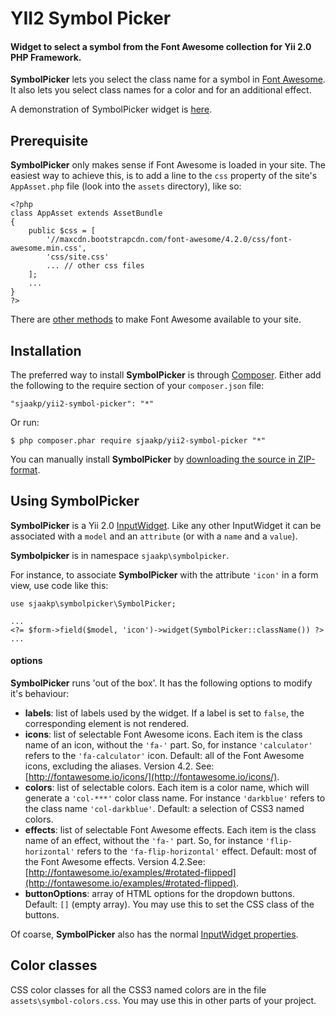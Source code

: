 YII2 Symbol Picker
==================

#### Widget to select a symbol from the Font Awesome collection for Yii 2.0 PHP Framework. ####

**SymbolPicker** lets you select the class name for a symbol in [Font Awesome](http://fontawesome.io/). It also lets you select class names for a color and for an additional effect.

A demonstration of SymbolPicker widget is [here](http://www.sjaakpriester.nl/software/symbolpicker).

## Prerequisite ##

**SymbolPicker** only makes sense if Font Awesome is loaded in your site. The easiest way to achieve this, is to add a line to the `css` property of the site's `AppAsset.php` file (look into the `assets` directory), like so:

    <?php
	class AppAsset extends AssetBundle
	{
	    public $css = [
        	'//maxcdn.bootstrapcdn.com/font-awesome/4.2.0/css/font-awesome.min.css',
        	'css/site.css'
			...	// other css files
    	];
		...	
	}
	?>

There are [other methods](http://fontawesome.io/get-started/) to make Font Awesome available to your site. 

## Installation ##

The preferred way to install **SymbolPicker** is through [Composer](https://getcomposer.org/). Either add the following to the require section of your `composer.json` file:

`"sjaakp/yii2-symbol-picker": "*"` 

Or run:

`$ php composer.phar require sjaakp/yii2-symbol-picker "*"` 

You can manually install **SymbolPicker** by [downloading the source in ZIP-format](https://github.com/sjaakp/yii2-symbol-picker/archive/master.zip).

## Using SymbolPicker ##

**SymbolPicker** is a Yii 2.0 [InputWidget](http://www.yiiframework.com/doc-2.0/yii-widgets-inputwidget.html). Like any other InputWidget it can be associated with a `model` and an `attribute` (or with a `name` and a `value`).

**Symbolpicker** is in namespace `sjaakp\symbolpicker`.

For instance, to associate **SymbolPicker** with the attribute `'icon'` in a form view, use code like this:

    use sjaakp\symbolpicker\SymbolPicker;
        
	...
	<?= $form->field($model, 'icon')->widget(SymbolPicker::className()) ?>
	...

#### options ####

**SymbolPicker** runs 'out of the box'. It has the following options to modify it's behaviour:

- **labels**: list of labels used by the widget. If a label is set to `false`, the corresponding element is not rendered.
- **icons**: list of selectable Font Awesome icons. Each item is the class name of an icon, without the `'fa-'` part. So, for instance `'calculator'` refers to the `'fa-calculator'` icon. Default: all of the Font Awesome icons, excluding the aliases. Version 4.2. See: [http://fontawesome.io/icons/](http://fontawesome.io/icons/).
- **colors**: list of selectable colors. Each item is a color name, which will generate a `'col-***'` color class name. For instance `'darkblue'` refers to the class name `'col-darkblue'`. Default: a selection of CSS3 named colors.
- **effects**: list of selectable Font Awesome effects. Each item is the class name of an effect, without the `'fa-'` part. So, for instance `'flip-horizontal'` refers to the `'fa-flip-horizontal'` effect. Default: most of the Font Awesome effects. Version 4.2.See: [http://fontawesome.io/examples/#rotated-flipped](http://fontawesome.io/examples/#rotated-flipped).
- **buttonOptions**: array of HTML options for the dropdown buttons. Default: `[]` (empty array). You may use this to set the CSS class of the buttons.

Of coarse, **SymbolPicker** also has the normal [InputWidget properties](http://www.yiiframework.com/doc-2.0/yii-widgets-inputwidget.html).

## Color classes ##

CSS color classes for all the CSS3 named colors are in the file `assets\symbol-colors.css`. You may use this in other parts of your project.
